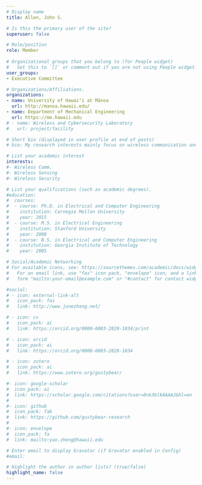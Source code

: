 ```yaml
---
# Display name
title: Allen, John S.

# Is this the primary user of the site?
superuser: false

# Role/position
role: Member
  
# Organizational groups that you belong to (for People widget)
#   Set this to `[]` or comment out if you are not using People widget.
user_groups:
- Executive Committee

# Organizations/Affiliations.
organizations:
- name: University of Hawaiʻi at Mānoa
  url: http://manoa.hawaii.edu/
- name: Department of Mechanical Engineering
  url: https://me.hawaii.edu
# - name: Wireless and Cybersecurity Laboratory
#   url: project/facility

# Short bio (displayed in user profile at end of posts)
# bio: My research interests mainly focus on wireless communication and cybersecurity.

# List your academic interest
interests:
#- Wireless Comm.
#- Wireless Sensing
#- Wireless Security

# List your qualifications (such as academic degrees).
#education:
#  courses:
#  - course: Ph.D. in Electrical and Computer Engineering
#    institution: Carnegie Mellon University
#    year: 2015
#  - course: M.S. in Electrical Engineering
#    institution: Stanford University
#    year: 2008
#  - course: B.S. in Electrical and Computer Engineering
#    institution: Georgia Institute of Technology
#    year: 2005

# Social/Academic Networking
# For available icons, see: https://sourcethemes.com/academic/docs/widgets/#icons
#   For an email link, use "fas" icon pack, "envelope" icon, and a link in the
#   form "mailto:your-email@example.com" or "#contact" for contact widget.

#social:
# - icon: external-link-alt
#   icon_pack: fas
#   link: http://www.junezhang.net/

# - icon: cv
#   icon_pack: ai
#   link: https://orcid.org/0000-0003-2820-1034/print

# - icon: orcid
#   icon_pack: ai
#   link: https://orcid.org/0000-0003-2820-1034

# - icon: zotero
#   icon_pack: ai
#   link: https://www.zotero.org/gustybear/

#- icon: google-scholar
#  icon_pack: ai
#  link: https://scholar.google.com/citations?user=0nk3blkAAAAJ&hl=en
#
#- icon: github
#  icon_pack: fab
#  link: https://github.com/gustybear-research
#
#- icon: envelope
#  icon_pack: fa
#  link: mailto:yao.zheng@hawaii.edu

# Enter email to display Gravatar (if Gravatar enabled in Config)
#email:

# Highlight the author in author lists? (true/false)
highlight_name: false
---
```


